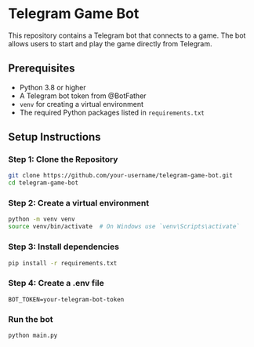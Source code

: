 # Telegram Game Bot

This repository contains a Telegram bot that connects to a game. The bot allows users to start and play the game directly from Telegram.

## Prerequisites

- Python 3.8 or higher
- A Telegram bot token from @BotFather
- `venv` for creating a virtual environment
- The required Python packages listed in `requirements.txt`

## Setup Instructions

### Step 1: Clone the Repository

```bash
git clone https://github.com/your-username/telegram-game-bot.git
cd telegram-game-bot
```
### Step 2: Create a virtual environment
```bash
python -m venv venv
source venv/bin/activate  # On Windows use `venv\Scripts\activate`
```
### Step 3: Install dependencies
```bash
pip install -r requirements.txt
```
### Step 4: Create a .env file 
```
BOT_TOKEN=your-telegram-bot-token
```
### Run the bot 
```
python main.py
```
